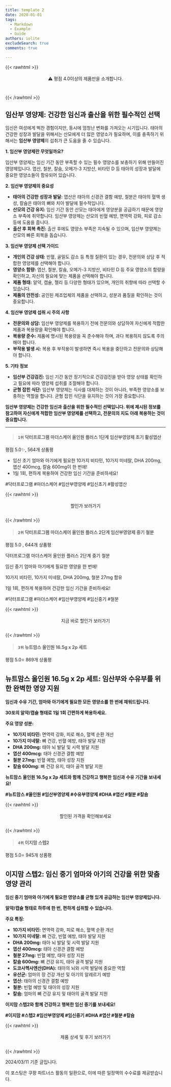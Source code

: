 ```yaml
---
title: template 2
date: 2020-01-01
tags:
  - Markdown
  - Example
  - Guide
authors: iolite
excludeSearch: true
comments: true

---
```


{{< rawhtml >}}
<div class="toc" style="text-align: center; height: 50px; line-height: 2;">
  <p>⚠️ 평점 4.0이상의 제품만을 소개합니다.<br></p>

</div>

{{< /rawhtml >}}


## 임산부 영양제: 건강한 임신과 출산을 위한 필수적인 선택

임신은 여성에게 벅찬 경험이지만, 동시에 엄청난 변화를 가져오는 시기입니다. 태아의 건강한 성장과 발달을 위해서는 산모에게 더 많은 영양소가 필요하며, 이를 충족하기 위해서는 **임산부 영양제**의 섭취가 큰 도움을 줄 수 있습니다.

**1. 임산부 영양제란 무엇일까요?**

임산부 영양제는 임신 기간 동안 부족할 수 있는 필수 영양소를 보충하기 위해 만들어진 영양제입니다. 엽산, 철분, 칼슘, 오메가-3 지방산, 비타민 D 등 태아의 성장과 발달에 중요한 영양소들이 함유되어 있습니다.

**2. 임산부 영양제의 중요성**

* **태아의 건강한 성장과 발달:** 엽산은 태아의 신경관 결함 예방, 철분은 태아의 혈액 생성, 칼슘은 태아의 뼈와 치아 발달에 필수적입니다.
* **산모의 건강 유지:** 임신 기간 동안 산모는 태아에게 영양분을 공급하기 때문에 영양소 부족에 취약합니다. 임산부 영양제는 산모의 빈혈 예방, 면역력 강화, 피로 감소 등에 도움을 줍니다.
* **출산 후 회복 촉진:** 출산 후에도 영양소 부족은 지속될 수 있으며, 임산부 영양제는 산모의 빠른 회복을 돕습니다.

**3. 임산부 영양제 선택 가이드**

* **개인의 건강 상태:** 빈혈, 골밀도 감소 등 특정 질환이 있는 경우, 전문의와 상담 후 적합한 영양제를 선택해야 합니다.
* **영양소 함량:** 엽산, 철분, 칼슘, 오메가-3 지방산, 비타민 D 등 주요 영양소의 함량을 확인하고, 자신의 필요에 맞는 제품을 선택해야 합니다.
* **제품 형태:** 알약, 캡슐, 젤리 등 다양한 형태가 있으며, 개인의 취향에 따라 선택할 수 있습니다.
* **제품의 안전성:** 공인된 제조업체의 제품을 선택하고, 성분과 품질을 확인하는 것이 중요합니다.


**4. 임산부 영양제 섭취 시 주의 사항**

* **전문의와 상담:** 임산부 영양제를 복용하기 전에 전문의와 상담하여 자신에게 적합한 제품과 복용량을 확인해야 합니다.
* **복용량 준수:** 제품에 명시된 복용량을 꼭 준수해야 하며, 과다 복용하지 않도록 주의해야 합니다.
* **부작용 발생 시:** 복용 후 부작용이 발생하면 즉시 복용을 중단하고 전문의와 상담해야 합니다.

**5. 기타 정보**

* **임산부 건강검진:** 임신 기간 동안 정기적으로 건강검진을 받아 영양 상태를 확인하고 필요에 따라 영양제 섭취를 조절해야 합니다.
* **균형 잡힌 식단:** 임산부 영양제는 식사를 대체하는 것이 아니라, 부족한 영양소를 보충하는 역할을 합니다. 균형 잡힌 식단을 유지하는 것이 가장 중요합니다.

**임산부 영양제는 건강한 임신과 출산을 위한 필수적인 선택입니다. 위에 제시된 정보를 참고하여 자신에게 적합한 임산부 영양제를 선택하고, 전문의의 지도 아래 복용하는 것이 중요합니다.**



---


>#### `1위` 닥터프로그램 마더스케어 올인원 플러스 1단계 임산부영양제 초기 활성엽산
평점 5.0✨, 564개 상품평


 - 임신 초기 엄마와 아기에게 필요한 10가지 비타민, 10가지 미네랄, DHA 200mg, 엽산 400mcg, 칼슘 600mg이 한 번에!
 - 1일 1회, 편하게 복용하여 건강한 임신 기간을 준비하세요!

#닥터프로그램 #마더스케어 #임산부영양제 #임신초기 #활성엽산


{{< rawhtml >}}
<div class="toc" style="text-align: center; height: 50px; line-height: 2;">
  <p>할인가 보러가기<br></p>
</div>
{{< /rawhtml >}}


>#### `2위` 닥터프로그램 마더스케어 올인원 플러스 2단계 임산부영양제 중기 철분
평점 5.0 , 644개 상품평

닥터프로그램 마더스케어 올인원 플러스 2단계 중기 철분

임신 중기 엄마와 아기에게 필요한 영양을 한 번에!

10가지 비타민, 10가지 미네랄, DHA 200mg, 철분 27mg 함유

1일 1회, 편하게 복용하여 건강한 임신 기간을 준비하세요!

#닥터프로그램 #마더스케어 #임산부영양제 #임신중기 #철분

{{< rawhtml >}}
<div class="toc" style="text-align: center; height: 50px; line-height: 2;">
  <p>지금 바로 할인가 보러가기<br></p>
</div>
{{< /rawhtml >}}

>#### `3위` 뉴트맘스 올인원 16.5g x 2p 세트
평점 5.0⭐ 869개 상품평
## 뉴트맘스 올인원 16.5g x 2p 세트: 임산부와 수유부를 위한 완벽한 영양 지원

**임신과 수유 기간, 엄마와 아기에게 필요한 모든 영양소를 한 번에 채워드립니다.**

**30포의 알약/캡슐 형태로 1일 1회 간편하게 복용하세요.**

**주요 영양 성분:**

* **10가지 비타민:** 면역력 강화, 피로 해소, 혈액 순환 개선
* **10가지 미네랄:** 뼈 건강, 빈혈 예방, 태아 발달 지원
* **DHA 200mg:** 태아 뇌 발달 및 시력 발달 지원
* **엽산 400mcg:** 태아 신경관 결함 예방
* **철분 27mg:** 빈혈 예방, 태아 성장 지원
* **칼슘 600mg:** 뼈 건강 유지, 태아 골격 발달 지원

**뉴트맘스 올인원 16.5g x 2p 세트와 함께 건강하고 행복한 임신과 수유 기간을 보내세요!**

**#뉴트맘스 #올인원 #임산부영양제 #수유부영양제 #DHA #엽산 #철분 #칼슘**


{{< rawhtml >}}
<div class="toc" style="text-align: center; height: 50px; line-height: 2;">
  <p>할인된 가격을 확인해보세요<br></p>
</div>
{{< /rawhtml >}}

>#### `4위` 이지맘 스텝2
평점 5.0⭐ 945개 상품평
## 이지맘 스텝2: 임신 중기 엄마와 아기의 건강을 위한 맞춤 영양 관리

**임신 중기 엄마와 아기에게 필요한 영양소를 균형 있게 공급하는 임산부 영양제입니다.**

**알약/캡슐 형태로 하루에 한 번, 편하게 섭취할 수 있습니다.**

**주요 특징:**

* **10가지 비타민:** 면역력 강화, 피로 해소, 혈액 순환 개선
* **10가지 미네랄:** 뼈 건강, 빈혈 예방, 태아 발달 지원
* **DHA 200mg:** 태아 뇌 발달 및 시력 발달 지원
* **엽산 400mcg:** 태아 신경관 결함 예방
* **철분 27mg:** 빈혈 예방, 태아 성장 지원
* **칼슘 600mg:** 뼈 건강 유지, 태아 골격 발달 지원
* **도코사헥사엔산(DHA):** 태아의 뇌와 시력 발달에 중요한 역할
* **유산균:** 엄마의 장 건강 개선 및 아기의 알레르기 예방
* **엽산:** 태아의 신경관 결함 예방
* **철분:** 빈혈 예방 및 태아의 성장 지원
* **칼슘:** 엄마의 뼈 건강 유지 및 태아의 골격 발달 지원

**이지맘 스텝2와 함께 건강하고 행복한 임신 중기를 보내세요!**

**#이지맘 #스텝2 #임산부영양제 #임신중기 #DHA #엽산 #철분 #칼슘**


{{< rawhtml >}}
<div class="toc" style="text-align: center; height: 50px; line-height: 2;">
  <p>제품 상세 및 후기 보러가기<br></p>
</div>
{{< /rawhtml >}}



2024/03/11 기준 글입니다. 

이 포스팅은 쿠팡 파트너스 활동의 일환으로, 이에 따른 일정액의 수수료를 제공받습니다.


